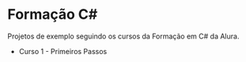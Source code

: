 # Formação C#

Projetos de exemplo seguindo os cursos da Formação em C# da Alura.

- Curso 1 - Primeiros Passos
